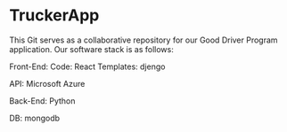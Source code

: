 # TruckerApp

This Git serves as a collaborative repository for our Good Driver Program application. Our software stack is as follows:

Front-End: 
Code: React
Templates: djengo

API:
Microsoft Azure

Back-End:
Python

DB:
mongodb
